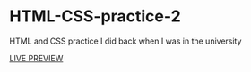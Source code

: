 # HTML-CSS-practice-2
HTML and CSS practice I did back when I was in the university

[LIVE PREVIEW](https://pabloppg.github.io/HTML-CSS-practice-2/)
